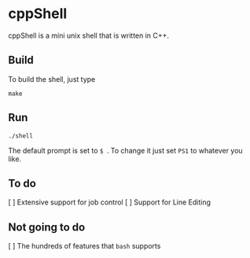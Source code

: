 # cppShell
cppShell is a mini unix shell that is written in C++.

## Build
To build the shell, just type
```
make
```

## Run
```
./shell
```
The default prompt is set to `$ `. To change it just set `PS1` to whatever
you like.

## To do
[ ] Extensive support for job control
[ ] Support for Line Editing

## Not going to do
[ ] The hundreds of features that `bash` supports

